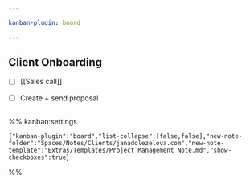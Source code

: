 ```yaml
---

kanban-plugin: board

---
```


## Client Onboarding

- [ ] [[Sales call]]
- [ ] Create + send proposal


## 





%% kanban:settings
```
{"kanban-plugin":"board","list-collapse":[false,false],"new-note-folder":"Spaces/Notes/Clients/janadolezelova.com","new-note-template":"Extras/Templates/Project Management Note.md","show-checkboxes":true}
```
%%